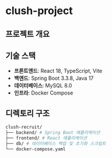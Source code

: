 # clush-project

## 프로젝트 개요


## 기술 스택
- **프론트엔드**: React 18, TypeScript, Vite
- **백엔드**: Spring Boot 3.3.8, Java 17
- **데이터베이스**: MySQL 8.0
- **인프라**: Docker Compose

## 디렉토리 구조
```bash
clush-recruit/
├── backend/ # Spring Boot 애플리케이션
├── frontend/ # React 애플리케이션
├── db/ # 데이터베이스 벡업 및 초기화 스크립트
└── docker-compose.yaml
```